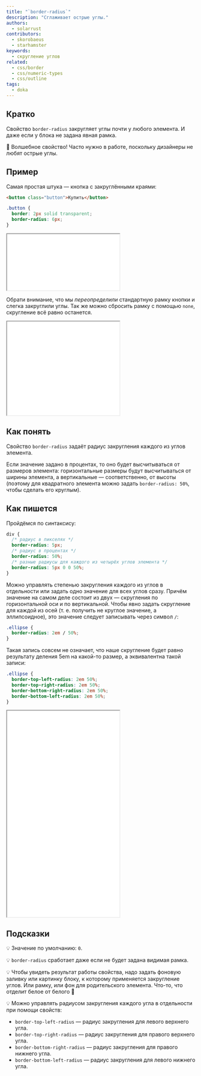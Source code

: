 ```yaml
---
title: "`border-radius`"
description: "Сглаживает острые углы."
authors:
  - solarrust
contributors:
  - skorobaeus
  - starhamster
keywords:
  - скругление углов
related:
  - css/border
  - css/numeric-types
  - css/outline
tags:
  - doka
---
```


## Кратко

Свойство `border-radius` закругляет углы почти у любого элемента. И даже если у блока не задана явная рамка.

🔮 Волшебное свойство! Часто нужно в работе, поскольку дизайнеры не любят острые углы.

## Пример

Самая простая штука — кнопка с закруглёнными краями:

```html
<button class="button">Купить</button>
```

```css
.button {
  border: 2px solid transparent;
  border-radius: 6px;
}
```

<iframe title="Кнопка" src="demos/basic/" height="150"></iframe>

Обрати внимание, что мы _переопределили_ стандартную рамку кнопки и слегка закруглили углы. Так же можно сбросить рамку с помощью `none`, скругление всё равно останется.

<iframe title="Интерактивная кнопка" src="demos/interactive/" height="250"></iframe>

## Как понять

Свойство `border-radius` задаёт радиус закругления каждого из углов элемента.

Если значение задано в процентах, то оно будет высчитываться от размеров элемента: горизонтальные размеры будут высчитываться от ширины элемента, а вертикальные — соответственно, от высоты (поэтому для квадратного элемента можно задать `border-radius: 50%`, чтобы сделать его круглым).

## Как пишется

Пройдёмся по синтаксису:

```css
div {
  /* радиус в пикселях */
  border-radius: 5px;
  /* радиус в процентах */
  border-radius: 50%;
  /* разные радиусы для каждого из четырёх углов элемента */
  border-radius: 5px 0 0 50%;
}
```

Можно управлять степенью закругления каждого из углов в отдельности или задать одно значение для всех углов сразу. Причём значение на самом деле состоит из двух — скругления по горизонтальной оси и по вертикальной. Чтобы явно задать скругление для каждой из осей (т. е. получить не круглое значение, а эллипсоидное), это значение следует записывать через символ `/`:

```css
.ellipse {
  border-radius: 2em / 50%;
}
```

Такая запись совсем не означает, что наше скругление будет равно результату деления 5em на какой-то размер, а эквивалентна такой записи:

```css
.ellipse {
  border-top-left-radius: 2em 50%;
  border-top-right-radius: 2em 50%;
  border-bottom-right-radius: 2em 50%;
  border-bottom-left-radius: 2em 50%;
}
```

<iframe title="Скруглённые блоки разного размера" src="demos/different-blocks/" height="550"></iframe>

## Подсказки

💡 Значение по умолчанию: `0`.

💡 `border-radius` сработает даже если не будет задана видимая рамка.

💡 Чтобы увидеть результат работы свойства, надо задать фоновую заливку или картинку блоку, к которому применяется закругление углов. Или рамку, или фон для родительского элемента. Что-то, что отделит белое от белого 🤗

💡 Можно управлять радиусом закругления каждого угла в отдельности при помощи свойств:

- `border-top-left-radius` — радиус закругления для левого верхнего угла.
- `border-top-right-radius` — радиус закругления для правого верхнего угла.
- `border-bottom-right-radius` — радиус закругления для правого нижнего угла.
- `border-bottom-left-radius` — радиус закругления для левого нижнего угла.
